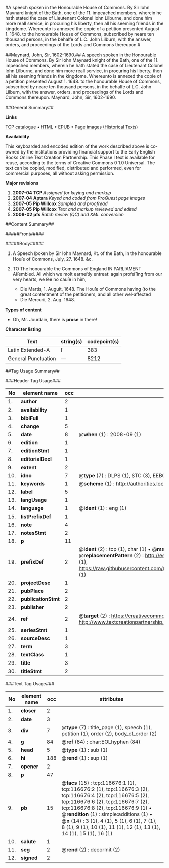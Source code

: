 #A speech spoken in the Honourable House of Commons.  By Sir Iohn Maynard knight of the Bath, one of the 11. impeached members, wherein he hath stated the case of Lieutenant Colonel Iohn Lilburne, and done him more reall service, in procuring his liberty, then all his seeming friends in the kingdome. Whereunto is annexed the copie of a petition presented August 1. 1648. to the honourable House of Commons, subscribed by neare ten thousand persons, in the behalfe of L.C. John Lilburn, with the answer, orders, and proceedings of the Lords and Commons thereupon.#

##Maynard, John, Sir, 1602-1690.##
A speech spoken in the Honourable House of Commons.  By Sir Iohn Maynard knight of the Bath, one of the 11. impeached members, wherein he hath stated the case of Lieutenant Colonel Iohn Lilburne, and done him more reall service, in procuring his liberty, then all his seeming friends in the kingdome. Whereunto is annexed the copie of a petition presented August 1. 1648. to the honourable House of Commons, subscribed by neare ten thousand persons, in the behalfe of L.C. John Lilburn, with the answer, orders, and proceedings of the Lords and Commons thereupon.
Maynard, John, Sir, 1602-1690.

##General Summary##

**Links**

[TCP catalogue](http://www.ota.ox.ac.uk/tcp/)  • 
[HTML](http://tei.it.ox.ac.uk/tcp/Texts-HTML/free/A89/A89000.html)  • 
[EPUB](http://tei.it.ox.ac.uk/tcp/Texts-EPUB/free/A89/A89000.epub) • 
[Page images (Historical Texts)](https://data.historicaltexts.jisc.ac.uk/view?pubId=eebo-99864447e&pageId=eebo-99864447e-116676-1)

**Availability**

This keyboarded and encoded edition of the
	       work described above is co-owned by the institutions
	       providing financial support to the Early English Books
	       Online Text Creation Partnership. This Phase I text is
	       available for reuse, according to the terms of Creative
	       Commons 0 1.0 Universal. The text can be copied,
	       modified, distributed and performed, even for
	       commercial purposes, all without asking permission.

**Major revisions**

1. __2007-04__ __TCP__ *Assigned for keying and markup*
1. __2007-04__ __Aptara__ *Keyed and coded from ProQuest page images*
1. __2007-05__ __Pip Willcox__ *Sampled and proofread*
1. __2007-05__ __Pip Willcox__ *Text and markup reviewed and edited*
1. __2008-02__ __pfs__ *Batch review (QC) and XML conversion*

##Content Summary##

#####Front#####

#####Body#####

1. A Speech ſpoken by Sir Iohn Maynard,
Kt. of the Bath, in the honourable Houſe
of Commons, July, 27. 1648. &c.

1. TO
The honourable the Commons of England
IN
PARLIAMENT
Aſſembled.
All which we moſt earneſtly entreat: again profeſſing from our
very hearts, we ſee no cauſe in him, 
      * Die Martis, 1. Auguſt, 1648.
The Houſe of Commons having (to the great
contentment of the petitioners, and all other wel-affected
      * Die Mercurii, 2. Aug. 1648.

**Types of content**

  * Oh, Mr. Jourdain, there is **prose** in there!

**Character listing**


|Text|string(s)|codepoint(s)|
|---|---|---|
|Latin Extended-A|ſ|383|
|General Punctuation|—|8212|

##Tag Usage Summary##

###Header Tag Usage###

|No|element name|occ|attributes|
|---|---|---|---|
|1.|__author__|2||
|2.|__availability__|1||
|3.|__biblFull__|1||
|4.|__change__|5||
|5.|__date__|8| @__when__ (1) : 2008-09 (1)|
|6.|__edition__|1||
|7.|__editionStmt__|1||
|8.|__editorialDecl__|1||
|9.|__extent__|2||
|10.|__idno__|7| @__type__ (7) : DLPS (1), STC (3), EEBO-CITATION (1), PROQUEST (1), VID (1)|
|11.|__keywords__|1| @__scheme__ (1) : http://authorities.loc.gov/ (1)|
|12.|__label__|5||
|13.|__langUsage__|1||
|14.|__language__|1| @__ident__ (1) : eng (1)|
|15.|__listPrefixDef__|1||
|16.|__note__|4||
|17.|__notesStmt__|2||
|18.|__p__|11||
|19.|__prefixDef__|2| @__ident__ (2) : tcp (1), char (1)  •  @__matchPattern__ (2) : ([0-9\-]+):([0-9IVX]+) (1), (.+) (1)  •  @__replacementPattern__ (2) : http://eebo.chadwyck.com/downloadtiff?vid=$1&page=$2 (1), https://raw.githubusercontent.com/textcreationpartnership/Texts/master/tcpchars.xml#$1 (1)|
|20.|__projectDesc__|1||
|21.|__pubPlace__|2||
|22.|__publicationStmt__|2||
|23.|__publisher__|2||
|24.|__ref__|2| @__target__ (2) : https://creativecommons.org/publicdomain/zero/1.0/ (1), http://www.textcreationpartnership.org/docs/. (1)|
|25.|__seriesStmt__|1||
|26.|__sourceDesc__|1||
|27.|__term__|3||
|28.|__textClass__|1||
|29.|__title__|3||
|30.|__titleStmt__|2||


###Text Tag Usage###

|No|element name|occ|attributes|
|---|---|---|---|
|1.|__closer__|2||
|2.|__date__|3||
|3.|__div__|7| @__type__ (7) : title_page (1), speech (1), petition (1), order (2), body_of_order (2)|
|4.|__g__|84| @__ref__ (84) : char:EOLhyphen (84)|
|5.|__head__|5| @__type__ (1) : sub (1)|
|6.|__hi__|188| @__rend__ (1) : sup (1)|
|7.|__opener__|2||
|8.|__p__|47||
|9.|__pb__|15| @__facs__ (15) : tcp:116676:1 (1), tcp:116676:2 (1), tcp:116676:3 (2), tcp:116676:4 (2), tcp:116676:5 (2), tcp:116676:6 (2), tcp:116676:7 (2), tcp:116676:8 (2), tcp:116676:9 (1)  •  @__rendition__ (1) : simple:additions (1)  •  @__n__ (14) : 3 (1), 4 (1), 5 (1), 6 (1), 7 (1), 8 (1), 9 (1), 10 (1), 11 (1), 12 (1), 13 (1), 14 (1), 15 (1), 16 (1)|
|10.|__salute__|1||
|11.|__seg__|2| @__rend__ (2) : decorInit (2)|
|12.|__signed__|2||
